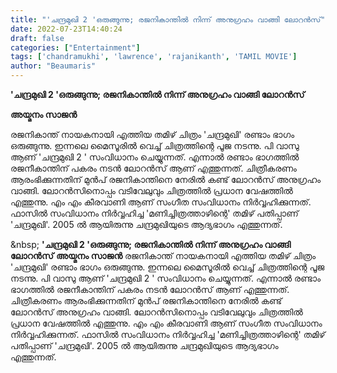 ```yaml
---
title: "'ചന്ദ്രമുഖി 2 'ഒരുങ്ങുന്നു; രജനികാന്തിൽ നിന്ന് അനുഗ്രഹം വാങ്ങി ലോറൻസ്"
date: 2022-07-23T14:40:24
draft: false
categories: ["Entertainment"]
tags: ['chandramukhi', 'lawrence', 'rajanikanth', 'TAMIL MOVIE']
author: "Beaumaris"
---
```


<strong>'ചന്ദ്രമുഖി 2 'ഒരുങ്ങുന്നു; രജനികാന്തിൽ നിന്ന് അനുഗ്രഹം വാങ്ങി ലോറൻസ്</strong>

<strong>അയ്മനം സാജൻ</strong>

രജനികാന്ത് നായകനായി എത്തിയ തമിഴ് ചിത്രം 'ചന്ദ്രമുഖി' രണ്ടാം ഭാഗം ഒരുങ്ങുന്നു. ഇന്നലെ മൈസൂരിൽ വെച്ച് ചിത്രത്തിന്റെ പൂജ നടന്നു. പി വാസു ആണ് 'ചന്ദ്രമുഖി 2 ' സംവിധാനം ചെയ്യുന്നത്. എന്നാൽ രണ്ടാം ഭാഗത്തിൽ രജനീകാന്തിന് പകരം നടൻ ലോറൻസ് ആണ് എത്തുന്നത്. ചിത്രീകരണം ആരംഭിക്കുന്നതിന് മുൻപ് രജനികാന്തിനെ നേരിൽ കണ്ട് ലോറൻസ് അനുഗ്രഹം വാങ്ങി. ലോറൻസിനൊപ്പം വടിവേലുവും ചിത്രത്തിൽ പ്രധാന വേഷത്തിൽ എത്തുന്നു. എം എം കീരവാണി ആണ് സംഗീത സംവിധാനം നിർവ്വഹിക്കുന്നത്. ഫാസിൽ സംവിധാനം നിർവ്വഹിച്ച 'മണിച്ചിത്രത്താഴിന്റെ' തമിഴ് പതിപ്പാണ് 'ചന്ദ്രമുഖി'. 2005 ൽ ആയിരുന്നു ചന്ദ്രമുഖിയുടെ ആദ്യഭാഗം എത്തുന്നത്.

&amp;nbsp;
**'ചന്ദ്രമുഖി 2 'ഒരുങ്ങുന്നു; രജനികാന്തിൽ നിന്ന് അനുഗ്രഹം വാങ്ങി ലോറൻസ്** **അയ്മനം സാജൻ** രജനികാന്ത് നായകനായി എത്തിയ തമിഴ് ചിത്രം 'ചന്ദ്രമുഖി' രണ്ടാം ഭാഗം ഒരുങ്ങുന്നു. ഇന്നലെ മൈസൂരിൽ വെച്ച് ചിത്രത്തിന്റെ പൂജ നടന്നു. പി വാസു ആണ് 'ചന്ദ്രമുഖി 2 ' സംവിധാനം ചെയ്യുന്നത്. എന്നാൽ രണ്ടാം ഭാഗത്തിൽ രജനീകാന്തിന് പകരം നടൻ ലോറൻസ് ആണ് എത്തുന്നത്. ചിത്രീകരണം ആരംഭിക്കുന്നതിന് മുൻപ് രജനികാന്തിനെ നേരിൽ കണ്ട് ലോറൻസ് അനുഗ്രഹം വാങ്ങി. ലോറൻസിനൊപ്പം വടിവേലുവും ചിത്രത്തിൽ പ്രധാന വേഷത്തിൽ എത്തുന്നു. എം എം കീരവാണി ആണ് സംഗീത സംവിധാനം നിർവ്വഹിക്കുന്നത്. ഫാസിൽ സംവിധാനം നിർവ്വഹിച്ച 'മണിച്ചിത്രത്താഴിന്റെ' തമിഴ് പതിപ്പാണ് 'ചന്ദ്രമുഖി'. 2005 ൽ ആയിരുന്നു ചന്ദ്രമുഖിയുടെ ആദ്യഭാഗം എത്തുന്നത്. &nbsp;
